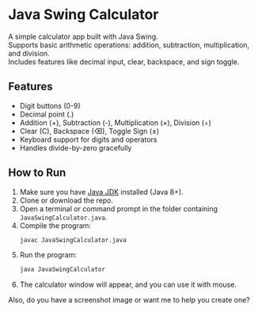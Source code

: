 # Java Swing Calculator
A simple calculator app built with Java Swing.  
Supports basic arithmetic operations: addition, subtraction, multiplication, and division.  
Includes features like decimal input, clear, backspace, and sign toggle.

## Features
- Digit buttons (0-9)
- Decimal point (.)
- Addition (+), Subtraction (-), Multiplication (×), Division (÷)
- Clear (C), Backspace (⌫), Toggle Sign (±)
- Keyboard support for digits and operators
- Handles divide-by-zero gracefully

## How to Run
1. Make sure you have [Java JDK](https://www.oracle.com/java/technologies/downloads/) installed (Java 8+).
2. Clone or download the repo.
3. Open a terminal or command prompt in the folder containing `JavaSwingCalculator.java`.
4. Compile the program:
    ```bash
    javac JavaSwingCalculator.java
    ```
5. Run the program:
    ```bash
    java JavaSwingCalculator
    ```
6. The calculator window will appear, and you can use it with mouse.

Also, do you have a screenshot image or want me to help you create one?
